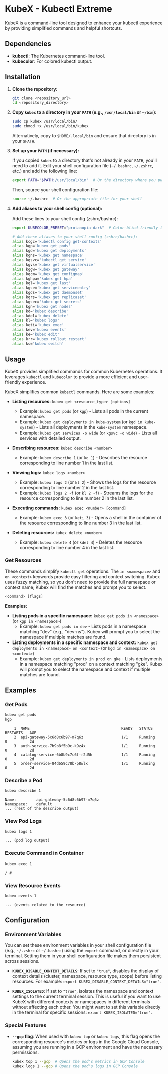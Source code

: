 # KubeX - Kubectl Extreme

KubeX is a command-line tool designed to enhance your kubectl experience by providing simplified commands and helpful shortcuts.

## Dependencies

- **kubectl**: The Kubernetes command-line tool.
- **kubecolor**: For colored kubectl output.

## Installation

1.  **Clone the repository:**

    ```bash
    git clone <repository_url>
    cd <repository_directory>
    ```

2.  **Copy `kubex` to a directory in your `PATH` (e.g., `/usr/local/bin` or `~/bin`):**

    ```bash
    sudo cp kubex /usr/local/bin/
    sudo chmod +x /usr/local/bin/kubex
    ```

    Alternatively, copy to `$HOME/.local/bin` and ensure that directory is in your `$PATH`.

3.  **Set up your `PATH` (if necessary):**

    If you copied `kubex` to a directory that's not already in your `PATH`, you'll need to add it.  Edit your shell configuration file (`~/.bashrc`, `~/.zshrc`, etc.) and add the following line:

    ```bash
    export PATH="$PATH:/usr/local/bin"  # Or the directory where you put kubex
    ```

    Then, source your shell configuration file:

    ```bash
    source ~/.bashrc  # Or the appropriate file for your shell
    ```

4.  **Add aliases to your shell config (optional):**

    Add these lines to your shell config (zshrc/bashrc):

    ```bash
    export KUBECOLOR_PRESET="protanopia-dark"  # Color-blind friendly theme

    # Add these aliases to your shell config (zshrc/bashrc):
    alias kcgc='kubectl config get-contexts'
    alias kgp='kubex get pods'
    alias kgd='kubex get deployments'
    alias kgns='kubex get namespace'
    alias kgsvc='kubectl get service'
    alias kgvs='kubex get virtualservice'
    alias kggw='kubex get gateway'
    alias kgcm='kubex get configmap'
    alias kghpa='kubex get hpa'
    alias kgl='kubex get last'
    alias kgse='kubex get serviceentry'
    alias kgds='kubex get daemonset'
    alias kgrs='kubex get replicaset'
    alias kgsec='kubex get secrets'
    alias kgn='kubex get nodes'
    alias kd='kubex describe'
    alias kdel='kubex delete'
    alias kl='kubex logs'
    alias keti='kubex exec'
    alias kev='kubex events'
    alias ke='kubex edit'
    alias krr='kubex rollout restart'
    alias ks='kubex switch'
    ```

## Usage

KubeX provides simplified commands for common Kubernetes operations. It leverages `kubectl` and `kubecolor` to provide a more efficient and user-friendly experience.

KubeX simplifies common `kubectl` commands. Here are some examples:

*   **Listing resources:** `kubex get <resource_type> [options]`
    *   Example: `kubex get pods` (or `kgp`) - Lists all pods in the current namespace.
    *   Example: `kubex get deployments in kube-system` (or `kgd in kube-system`) - Lists all deployments in the `kube-system` namespace.
    *   Example: `kubex get services -o wide` (or `kgsvc -o wide`) - Lists all services with detailed output.

*   **Describing resources:** `kubex describe <number>`
    *   Example: `kubex describe 1` (or `kd 1`) - Describes the resource corresponding to line number 1 in the last list.

*   **Viewing logs:** `kubex logs <number>`
    *   Example: `kubex logs 2` (or `kl 2`) - Shows the logs for the resource corresponding to line number 2 in the last list.
    *   Example: `kubex logs 2 -f` (or `kl 2 -f`) - Streams the logs for the resource corresponding to line number 2 in the last list.

*   **Executing commands:** `kubex exec <number> [command]`
    *   Example: `kubex exec 3` (or `keti 3`) - Opens a shell in the container of the resource corresponding to line number 3 in the last list.

*   **Deleting resources:** `kubex delete <number>`
    *   Example: `kubex delete 4` (or `kdel 4`) - Deletes the resource corresponding to line number 4 in the last list.

### Get Resources

These commands simplify `kubectl get` operations. The `in <namespace>` and `on <context>` keywords provide easy filtering and context switching. Kubex uses fuzzy matching, so you don't need to provide the full namespace or context name; Kubex will find the matches and prompt you to select.

```bash
<command> [flags]
```

**Examples:**

*   **Listing pods in a specific namespace:** `kubex get pods in <namespace>` (or `kgp in <namespace>`)
    *   Example: `kubex get pods in dev` - Lists pods in a namespace matching "dev" (e.g., "dev-ns"). Kubex will prompt you to select the namespace if multiple matches are found.
*   **Listing deployments in a specific namespace and context:** `kubex get deployments in <namespace> on <context>` (or `kgd in <namespace> on <context>`)
    *   Example: `kubex get deployments in prod on gke` - Lists deployments in a namespace matching "prod" on a context matching "gke". Kubex will prompt you to select the namespace and context if multiple matches are found.

## Examples

### Get Pods

```bash
kubex get pods
kgp
```

```
    1  NAME                                         READY   STATUS    RESTARTS   AGE
    2  api-gateway-5c6d8c6b97-m7q6z                 1/1     Running   0          2d
    3  auth-service-7b9b8f5b9c-k9z4x                1/1     Running   0          2d
    4  catalog-service-6b8b9c7c6f-r2d5h             1/1     Running   0          2d
    5  order-service-84d659c78b-p8wlx               1/1     Running   0          2d
```

### Describe a Pod

```bash
kubex describe 1
```

```
Name:         api-gateway-5c6d8c6b97-m7q6z
Namespace:    default
... (rest of the describe output)
```

### View Pod Logs

```bash
kubex logs 1
```

```
... (pod log output)
```

### Execute Command in Container

```bash
kubex exec 1
```

```
/ #
```

### View Resource Events

```bash
kubex events 1
```

```
... (events related to the resource)
```

## Configuration

### Environment Variables

You can set these environment variables in your shell configuration file (e.g., `~/.zshrc` or `~/.bashrc`) using the `export` command, or directly in your terminal. Setting them in your shell configuration file makes them persistent across sessions.

-   **`KUBEX_DISABLE_CONTEXT_DETAILS`**: If set to `"true"`, disables the display of context details (cluster, namespace, resource type, scope) before listing resources.  For example: `export KUBEX_DISABLE_CONTEXT_DETAILS="true"`.

-   **`KUBEX_ISOLATED`**: If set to `"true"`, isolates the namespace and context settings to the current terminal session. This is useful if you want to use KubeX with different contexts or namespaces in different terminals without affecting each other.  You might want to set this variable directly in the terminal for specific sessions: `export KUBEX_ISOLATED="true"`.

### Special Features

-   **`--gcp` flag**: When used with `kubex top` or `kubex logs`, this flag opens the corresponding resource's metrics or logs in the Google Cloud Console, assuming you are running in a GCP environment and have the necessary permissions.

    ```bash
    kubex top 1 --gcp  # Opens the pod's metrics in GCP Console
    kubex logs 1 --gcp # Opens the pod's logs in GCP Console
    ```
